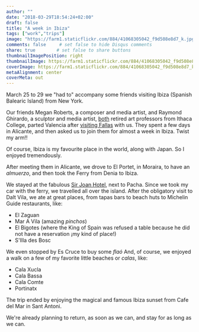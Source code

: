 ```yaml
---
author: ""
date: "2018-03-29T18:54:24+02:00"
draft: false
title: "A week in Ibiza"
tags: ["work","trips"]
image: "https://farm1.staticflickr.com/884/41068305042_f9d508e8d7_k.jpg"
comments: false     # set false to hide Disqus comments
share: true        # set false to share buttons
thumbnailImagePosition: right
thumbnailImage: https://farm1.staticflickr.com/884/41068305042_f9d508e8d7_k.jpg
coverImage: https://farm1.staticflickr.com/884/41068305042_f9d508e8d7_k.jpg
metaAlignment: center
coverMeta: out
---
```


March 25 to 29 we "had to" accompany some friends visiting Ibiza (Spanish Balearic Island) from New York.

<!--more-->

Our friends Megan Roberts, a composer and media artist, and Raymond Ghirardo, a sculptor and media artist, [both](http://www.roberts-ghirardo.net) retired art professors from Ithaca College, parted Valencia after [visiting Fallas](https://blog.cortell.net/2018/03/fallas-with-friends/) with us. They spent a few days in Alicante, and then asked us to join them for almost a week in Ibiza. Twist my arm!!

Of course, Ibiza is my favourite place in the world, along with Japan. So I enjoyed tremendously.

After meeting them in Alicante, we drove to El Portet, in Moraira, to have an *almuerzo*, and then took the Ferry from Denia to Ibiza.

We stayed at the fabulous [Sir Joan Hotel](http://www.sirhotels.com/joan), next to Pacha. Since we took my car with the ferry, we travelled all over the island. After the obligatory visit to Dalt Vila, we ate at great places, from tapas bars to beach huts to Michelin Guide restaurants, like:

- El Zaguan
- Mar A Vila (amazing *pinchos*)
- El Bigotes (where the King of Spain was refused a table because he did not have a reservation ¡my kind of place!)
- S'Illa des Bosc

We even stopped by Es Cruce to buy some *flaó* And, of course, we enjoyed a walk on a few of my favorite little beaches or *calas*, like:

- Cala Xucla
- Cala Bassa
- Cala Comte
- Portinatx

The trip ended by enjoying the magical and famous Ibiza sunset from Cafe del Mar in Sant Antoni.

We're already planning to return, as soon as we can, and stay for as long as we can.

<div id="flickrembed"></div><div style="position:absolute; top:-70px; display:block; text-align:center; z-index:-1;"></div><script src='https://flickrembed.com/embed_v2.js.php?source=flickr&layout=responsive&input=www.flickr.com/photos/jcortell/albums/72157694217030014&sort=5&by=album&theme=default&scale=fill&limit=100&skin=default&autoplay=true'></script>
